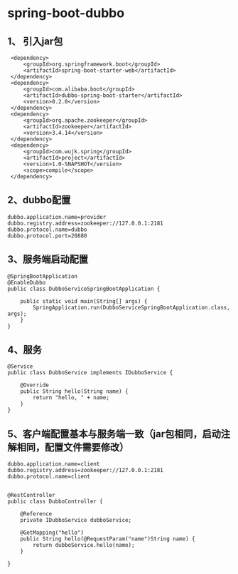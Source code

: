 # **spring-boot-dubbo**

1、 引入jar包
-
     <dependency>
         <groupId>org.springframework.boot</groupId>
         <artifactId>spring-boot-starter-web</artifactId>
     </dependency>
     <dependency>
         <groupId>com.alibaba.boot</groupId>
         <artifactId>dubbo-spring-boot-starter</artifactId>
         <version>0.2.0</version>
     </dependency>
     <dependency>
         <groupId>org.apache.zookeeper</groupId>
         <artifactId>zookeeper</artifactId>
         <version>3.4.14</version>
     </dependency>
     <dependency>
         <groupId>com.wujk.spring</groupId>
         <artifactId>project</artifactId>
         <version>1.0-SNAPSHOT</version>
         <scope>compile</scope>
     </dependency>

    
2、dubbo配置
-
    dubbo.application.name=provider
    dubbo.registry.address=zookeeper://127.0.0.1:2181
    dubbo.protocol.name=dubbo
    dubbo.protocol.port=20880
    
3、服务端启动配置
-
    @SpringBootApplication
    @EnableDubbo
    public class DubboServiceSpringBootApplication {
    
        public static void main(String[] args) {
            SpringApplication.run(DubboServiceSpringBootApplication.class, args);
        }
    }
    
4、服务
-
    @Service
    public class DubboService implements IDubboService {
    
        @Override
        public String hello(String name) {
            return "hello, " + name;
        }
    }
    

5、客户端配置基本与服务端一致（jar包相同，启动注解相同，配置文件需要修改）
-
    dubbo.application.name=client
    dubbo.registry.address=zookeeper://127.0.0.1:2181
    dubbo.protocol.name=client
    
    
    @RestController
    public class DubboController {
    
        @Reference
        private IDubboService dubboService;
    
        @GetMapping("hello")
        public String hello(@RequestParam("name")String name) {
            return dubboService.hello(name);
        }
    
    }
    
